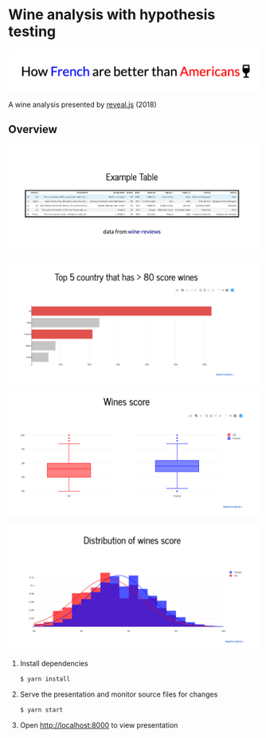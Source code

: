 # Wine analysis with hypothesis testing 

![](./images/header.png)

A wine analysis presented by [reveal.js](https://revealjs.com/) (2018)

## Overview

![](./images/1.png)

![](./images/2.png)

![](./images/3.png)

![](./images/4.png)


1. Install dependencies
   ```sh
   $ yarn install
   ```

2. Serve the presentation and monitor source files for changes
   ```sh
   $ yarn start
   ```

3. Open <http://localhost:8000> to view presentation
